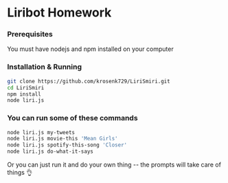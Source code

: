 # Liribot Homework

### Prerequisites

You must have nodejs and npm installed on your computer

### Installation & Running

```sh
git clone https://github.com/krosenk729/LiriSmiri.git
cd LiriSmiri
npm install
node liri.js
```

### You can run some of these commands
 
 ```sh
node liri.js my-tweets
node liri.js movie-this 'Mean Girls'
node liri.js spotify-this-song 'Closer'
node liri.js do-what-it-says
```

Or you can just run it and do your own thing -- the prompts will take care of things 👌


